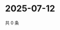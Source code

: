 # 2025-07-12

共 0 条

<!-- BEGIN ZHIHUQUESTIONS -->
<!-- 最后更新时间 Sat Jul 12 2025 20:20:19 GMT+0800 (China Standard Time) -->

<!-- END ZHIHUQUESTIONS -->
